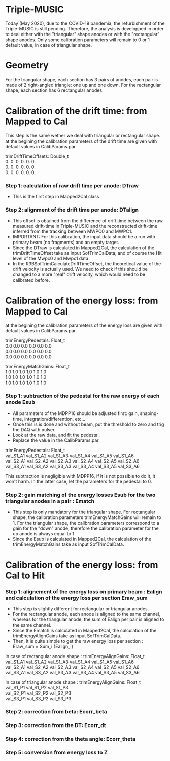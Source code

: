 # Triple-MUSIC

Today (May 2020), due to the COVID-19 pandemia, the refurbishment of the Triple-MUSIC is still pending.
Therefore, the analysis is developped in order to deal either with the "triangular" shape anodes or with the "rectangular" shape anodes.
Only some calibration parameters will remain to 0 or 1 default value, in case of triangular shape.

# Geometry

For the triangular shape, each section has 3 pairs of anodes, each pair is made of 2 right-angled triangle: one up and one down.
For the rectangular shape, each section has 6 rectangular anodes.

# Calibration of the drift time: from Mapped to Cal 

This step is the same wether we deal with triangular or rectangular shape.
at the begining the calibration parameters of the drift time are given with default values in CalibParams.par

trimDriftTimeOffsets:  Double_t \
  0. 0. 0. 0. 0. 0.  \
  0. 0. 0. 0. 0. 0.  \
  0. 0. 0. 0. 0. 0. 


### Step 1: calculation of raw drift time per anode: DTraw
* This is the first step in Mapped2Cal class

### Step 2: alignment of the drift time per anode: DTalign
* This offset is obtained from the difference of drift time between the raw measured drift-time in Triple-MUSIC and the reconstructed drift-time inferred from the tracking between MWPC0 and MWPC1. 
* IMPORTANT: For this calibration, the input data should be a run with primary beam [no fragments] and an empty target.
* Since the DTraw is calculated in Mapped2Cal, the calculation of the trimDriftTimeOffset take as input SofTrimCalData, and of course the Hit level of the Mwpc0 and Mwpc1 data
* In the R3BSofTrimCalculateDriftTimeOffset, the theoretical value of the drift velocity is actually used.
We need to check if this should be changed to a more "real" drift velocity, which would need to be calibrated before.

# Calibration of the energy loss: from Mapped to Cal

at the begining the calibration parameters of the energy loss are given with default values in CalibParams.par

trimEnergyPedestals: Float_t \
  0.0 0.0 0.0 0.0 0.0 0.0  \
  0.0 0.0 0.0 0.0 0.0 0.0  \
  0.0 0.0 0.0 0.0 0.0 0.0 

trimEnergyMatchGains: Float_t \
  1.0 1.0 1.0 1.0 1.0 1.0  \
  1.0 1.0 1.0 1.0 1.0 1.0  \
  1.0 1.0 1.0 1.0 1.0 1.0

### Step 1: subtraction of the pedestal for the raw energy of each anode Esub
* All parameters of the MDPP16 should be adjusted first: gain, shaping-time, integration/differention, etc...
* Once this is is done and without beam, put the threshold to zero and trig the DAQ with pulser.
* Look at the raw data, and fit the pedestal.
* Replace the value in the CalibParams.par

trimEnergyPedestals: Float_t \
  val_S1_A1 val_S1_A2 val_S1_A3 val_S1_A4 val_S1_A5 val_S1_A6  \
  val_S2_A1 val_S2_A2 val_S2_A3 val_S2_A4 val_S2_A5 val_S2_A6  \
  val_S3_A1 val_S3_A2 val_S3_A3 val_S3_A4 val_S3_A5 val_S3_A6

This subtraction is negligible with MDPP16, if it is not possible to do it, it won't harm.
In the latter case, let the parameters for the pedestal to 0.

### Step 2: gain matching of the energy losses Esub for the two triangular anodes in a pair : Ematch
* This step is only mandatory for the triangular shape.
For rectangular shape, the calibration parameters trimEnergyMatchGains will remain to 1.
For the triangular shape, the calibration parameters correspond to a gain for the "down" anode, therefore the calibration parameter for the up anode is always equal to 1
* Since the Esub is calculated in Mapped2Cal, the calculation of the trimEnergyMatchGains take as input SofTrimCalData.

# Calibration of the energy loss: from Cal to Hit

### Step 1: alignement of the energy loss on primary beam : Ealign and calculation of the energy loss per section Eraw_sum
* This step is slightly different for rectangular or triangular anodes.
* For the rectangular anode, each anode is aligned to the same channel, whereas for the triangular anode, the sum of Ealign per pair is aligned to the same channel. 
* Since the Ematch is calculated in Mapped2Cal, the calculation of the trimEnergyAlignGains take as input SofTrimCalData.
* Then, it is quite simple to get the raw energy loss per section : Eraw_sum = Sum_i {Ealign_i}

In case of rectangular anode shape :
trimEnergyAlignGains: Float_t \
  val_S1_A1 val_S1_A2 val_S1_A3 val_S1_A4 val_S1_A5 val_S1_A6  \
  val_S2_A1 val_S2_A2 val_S2_A3 val_S2_A4 val_S2_A5 val_S2_A6  \
  val_S3_A1 val_S3_A2 val_S3_A3 val_S3_A4 val_S3_A5 val_S3_A6

In case of triangular anode shape :
trimEnergyAlignGains: Float_t \
  val_S1_P1  val_S1_P2  val_S1_P3   \
  val_S2_P1  val_S2_P2  val_S2_P3  \
  val_S3_P1  val_S3_P2  val_S3_P3 

### Step 2: correction from beta: Ecorr_beta

### Step 3: correction from the DT: Ecorr_dt

### Step 4: correction from the theta angle: Ecorr_theta

### Step 5: conversion from energy loss to Z
